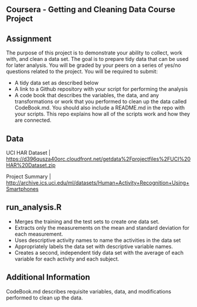 ## Coursera - Getting and Cleaning Data Course Project

## Assignment

The purpose of this project is to demonstrate your ability to collect, work with, and clean a data set. The goal is to prepare tidy data that can be used for later analysis. You will be graded by your peers on a series of yes/no questions related to the project. You will be required to submit:

- A tidy data set as described below
- A link to a Github repository with your script for performing the analysis
- A code book that describes the variables, the data, and any transformations or work that you performed to clean up the data called CodeBook.md. You should also include a README.md in the repo with your scripts. This repo explains how all of the scripts work and how they are connected.

## Data

UCI HAR Dataset | https://d396qusza40orc.cloudfront.net/getdata%2Fprojectfiles%2FUCI%20HAR%20Dataset.zip

Project Summary | http://archive.ics.uci.edu/ml/datasets/Human+Activity+Recognition+Using+Smartphones

## run_analysis.R 

- Merges the training and the test sets to create one data set.
- Extracts only the measurements on the mean and standard deviation for each measurement.
- Uses descriptive activity names to name the activities in the data set
- Appropriately labels the data set with descriptive variable names.
- Creates a second, independent tidy data set with the average of each variable for each activity and each subject.

## Additional Information

CodeBook.md describes requisite variables, data, and modifications performed to clean up the data.

